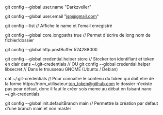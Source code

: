 git config --global user.name "Darkzveller"

git config --global user.email "jsp@gmail.com"

git config --list                                                  // Affiche le name et l'email enregistré

git config --global core.longpaths true                            // Permet d'écrire de long nom de fichier/dossier

git config --global http.postBuffer 524288000

git config --global credential.helper store                       // Stocker ton identifiant et token en clair dans ~/.git-credentials
                                                                  // OU
git config --global credential.helper libsecret                   // Dans le trousseau GNOME (Ubuntu / Debian)

cat ~/.git-credentials                                            // Pour connaitre le contenu du token qui doit etre de la forme https://nom_utilisateur:ton_token@github.com le dossier n'existe pas pear défaut, donc il faut le créer sois meme au début en faisant  nano ~/.git-credentials  

git config --global init.defaultBranch main                          // Permettre la création par défaut d'une branch main et non master
